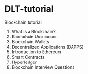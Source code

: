 # DLT-tutorial
Blockchain tutorial

1. What is a Blockchain?
2. Blockchain Use-cases
3. Blockchain Wallets 
4. Decentralized Applications (DAPPS)
5. Introduction to Ethereum
6. Smart Contracts
7. Hyperledger
8. Blockchain Interview Questions
